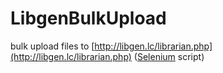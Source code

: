 # LibgenBulkUpload
bulk upload files to [http://libgen.lc/librarian.php](http://libgen.lc/librarian.php) ([Selenium](https://isidore.co/calibre/#panel=book_details&book_id=8602) script)
